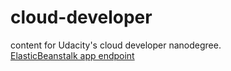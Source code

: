 # cloud-developer
content for Udacity's cloud developer nanodegree.<br>
[ElasticBeanstalk app endpoint](http://image-filter-ali-dev-dev.us-east-1.elasticbeanstalk.com/)

